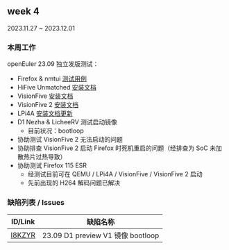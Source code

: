 ## week 4

2023.11.27 ~ 2023.12.01

### 本周工作

openEuler 23.09 独立发版测试：

- Firefox & nmtui [测试用例](https://gitee.com/yunxiangluo/openEuler-RISC-V-23.09-independent/pulls/3)
- HiFive Unmatched [安装文档](https://gitee.com/yunxiangluo/openEuler-RISC-V-23.09-independent/blob/master/Unmatched/Installation_Handbook.md)
- VisionFive [安装文档](https://gitee.com/yunxiangluo/openEuler-RISC-V-23.09-independent/blob/master/VisionFive/Installation_Handbook.md)
- VisionFive 2 [安装文档](https://gitee.com/yunxiangluo/openEuler-RISC-V-23.09-independent/blob/master/VisionFive2/Installation_Handbook.md)
- LPi4A [安装文档更新](https://gitee.com/yunxiangluo/openEuler-RISC-V-23.09-independent/blob/master/lpi4a/Install.md)
- D1 Nezha & LicheeRV 测试启动镜像
    - 目前状况：bootloop
- 协助测试 VisionFive 2 无法启动的问题
- 协助排查 VisionFive 2 启动 Firefox 时死机重启的问题（经排查为 SoC 未加散热片过热导致）
- 协助测试 Firefox 115 ESR
    - 经测试目前可在 QEMU / LPi4A / VisionFive / VisionFive 2 启动
    - 先前出现的 H264 解码问题已解决

### 缺陷列表 / Issues

| ID/Link                                                    | 缺陷名称                                                                       |
|------------------------------------------------------------|----------------------------------------------------------------------------|
| [I8KZYR](https://gitee.com/openeuler/RISC-V/issues/I8KZYR) | 23.09 D1 preview V1 镜像 bootloop |
